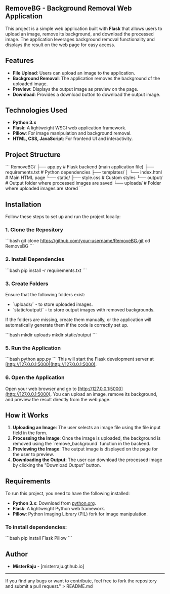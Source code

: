 ## RemoveBG - Background Removal Web Application

This project is a simple web application built with **Flask** that allows users to upload an image, remove its background, and download the processed image.
The application leverages background removal functionality and displays the result on the web page for easy access.

## Features
- **File Upload**: Users can upload an image to the application.
- **Background Removal**: The application removes the background of the uploaded image.
- **Preview**: Displays the output image as preview on the page.
- **Download**: Provides a download button to download the output image.

## Technologies Used
- **Python 3.x**
- **Flask**: A lightweight WSGI web application framework.
- **Pillow**: For image manipulation and background removal.
- **HTML, CSS, JavaScript**: For frontend UI and interactivity.

## Project Structure

\`\`\`
RemoveBG/
├── app.py                # Flask backend (main application file)
├── requirements.txt      # Python dependencies
├── templates/
│   └── index.html        # Main HTML page
└── static/
    ├── style.css         # Custom styles
    └── output/           # Output folder where processed images are saved
    └── uploads/          # Folder where uploaded images are stored
\`\`\`

## Installation

Follow these steps to set up and run the project locally:

### 1. Clone the Repository
\`\`\`bash
git clone https://github.com/your-username/RemoveBG.git
cd RemoveBG
\`\`\`

### 2. Install Dependencies
\`\`\`bash
pip install -r requirements.txt
\`\`\`

### 3. Create Folders
Ensure that the following folders exist:
- \`uploads/\` - to store uploaded images.
- \`static/output/\` - to store output images with removed backgrounds.

If the folders are missing, create them manually, or the application will automatically generate them if the code is correctly set up.

\`\`\`bash
mkdir uploads
mkdir static/output
\`\`\`

### 5. Run the Application
\`\`\`bash
python app.py
\`\`\`
This will start the Flask development server at [http://127.0.0.1:5000](http://127.0.0.1:5000).

### 6. Open the Application
Open your web browser and go to [http://127.0.0.1:5000](http://127.0.0.1:5000). You can upload an image, remove its background, and preview the result directly from the web page.

## How it Works

1. **Uploading an Image**: The user selects an image file using the file input field in the form.
2. **Processing the Image**: Once the image is uploaded, the background is removed using the \`remove_background\` function in the backend.
3. **Previewing the Image**: The output image is displayed on the page for the user to preview.
4. **Downloading the Output**: The user can download the processed image by clicking the \"Download Output\" button.

## Requirements

To run this project, you need to have the following installed:
- **Python 3.x**: Download from [python.org](https://www.python.org/downloads/).
- **Flask**: A lightweight Python web framework.
- **Pillow**: Python Imaging Library (PIL) fork for image manipulation.

### To install dependencies:
\`\`\`bash
pip install Flask Pillow
\`\`\`

## Author

- **MisterRaju** - [misterraju.gtihub.io]

---

If you find any bugs or want to contribute, feel free to fork the repository and submit a pull request." > README.md
